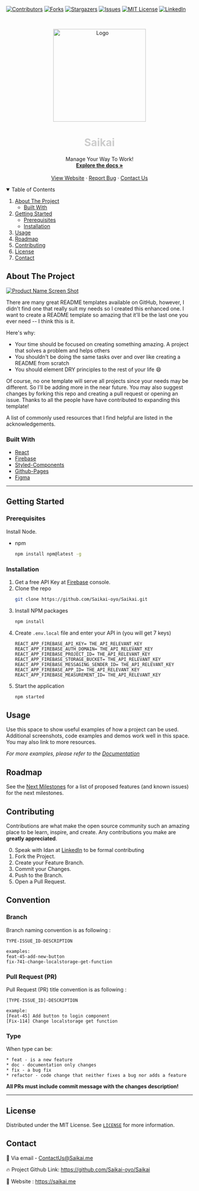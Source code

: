 [![Contributors][contributors-shield]][contributors-url]
[![Forks][forks-shield]][forks-url]
[![Stargazers][stars-shield]][stars-url]
[![Issues][issues-shield]][issues-url]
[![MIT License][license-shield]][license-url]
[![LinkedIn][linkedin-shield]][linkedin-url]

<!-- PROJECT LOGO -->
<br />
<p align="center">
  <a href="https://github.com/othneildrew/Best-README-Template">
    <img src="https://user-images.githubusercontent.com/41434778/117974531-53c5a600-b336-11eb-8e7c-a9e15e41783f.png" alt="Logo" height="250">
  </a>

  <h1 style="color:#CDCDCD" align="center"><b>Saikai</b></h1>

  <p align="center">
    Manage Your Way To Work!
    <br />
    <a href="https://github.com/Saikai-oyo/Saikai/blob/dev/README.md"><strong>Explore the docs »</strong></a>
    <br />
    <br />
    <a href="https://saikai.me">View Website</a>
    ·
    <a href="https://github.com/Saikai-oyo/Saikai/issues">Report Bug</a>
    ·
    <a href="mailto:contactus@saikai.me">Contact Us</a>
  </p>
</p>

<!-- TABLE OF CONTENTS -->
<details open="open">
  <summary>Table of Contents</summary>
  <ol>
    <li>
      <a href="#about-the-project">About The Project</a>
      <ul>
        <li><a href="#built-with">Built With</a></li>
      </ul>
    </li>
    <li>
      <a href="#getting-started">Getting Started</a>
      <ul>
        <li><a href="#prerequisites">Prerequisites</a></li>
        <li><a href="#installation">Installation</a></li>
      </ul>
    </li>
    <li><a href="#usage">Usage</a></li>
    <li><a href="#roadmap">Roadmap</a></li>
    <li><a href="#contributing">Contributing</a></li>
    <li><a href="#license">License</a></li>
    <li><a href="#contact">Contact</a></li>
  </ol>
</details>

<!-- ABOUT THE PROJECT -->

## About The Project

[![Product Name Screen Shot][product-screenshot]](https://example.com)

There are many great README templates available on GitHub, however, I didn't find one that really suit my needs so I created this enhanced one. I want to create a README template so amazing that it'll be the last one you ever need -- I think this is it.

Here's why:

- Your time should be focused on creating something amazing. A project that solves a problem and helps others
- You shouldn't be doing the same tasks over and over like creating a README from scratch
- You should element DRY principles to the rest of your life :smile:

Of course, no one template will serve all projects since your needs may be different. So I'll be adding more in the near future. You may also suggest changes by forking this repo and creating a pull request or opening an issue. Thanks to all the people have have contributed to expanding this template!

A list of commonly used resources that I find helpful are listed in the acknowledgements.

### Built With

- [React](https://reactjs.org/)
- [Firebase](https://firebase.google.com/)
- [Styled-Components](https://styled-components.com/)
- [Github-Pages](https://pages.github.com/)
- [Figma](https://www.figma.com/)

---

<!-- GETTING STARTED -->

## Getting Started

### Prerequisites

Install Node.

- npm
  ```sh
  npm install npm@latest -g
  ```

### Installation

1. Get a free API Key at [Firebase](https://firebase.google.com) console.
2. Clone the repo
   ```sh
   git clone https://github.com/Saikai-oyo/Saikai.git
   ```
3. Install NPM packages
   ```sh
   npm install
   ```
4. Create `.env.local` file and enter your API in (you will get 7 keys)
   ```JS
   REACT_APP_FIREBASE_API_KEY= THE_API_RELEVANT_KEY
   REACT_APP_FIREBASE_AUTH_DOMAIN= THE_API_RELEVANT_KEY
   REACT_APP_FIREBASE_PROJECT_ID= THE_API_RELEVANT_KEY
   REACT_APP_FIREBASE_STORAGE_BUCKET= THE_API_RELEVANT_KEY
   REACT_APP_FIREBASE_MESSAGING_SENDER_ID= THE_API_RELEVANT_KEY
   REACT_APP_FIREBASE_APP_ID= THE_API_RELEVANT_KEY
   REACT_APP_FIREBASE_MEASUREMENT_ID= THE_API_RELEVANT_KEY
   ```
5. Start the application
   ```sh
   npm started
   ```

<!-- USAGE EXAMPLES -->

## Usage

<!-- TODO: We need to write here about the functional of the application. -->
<!-- App can : read/write positions, DnD, search and more... -->

Use this space to show useful examples of how a project can be used. Additional screenshots, code examples and demos work well in this space. You may also link to more resources.

_For more examples, please refer to the [Documentation](https://example.com)_

<!-- ROADMAP -->

## Roadmap

See the [Next Milestones](https://github.com/Saikai-oyo/Saikai/milestones) for a list of proposed features (and known issues) for the next milestones.

<!-- CONTRIBUTING -->

## Contributing

Contributions are what make the open source community such an amazing place to be learn, inspire, and create. Any contributions you make are **greatly appreciated**.

0. Speak with Idan at [LinkedIn](https://www.linkedin.com/in/idanlevian/) to be formal contributing
1. Fork the Project.
2. Create your Feature Branch.
3. Commit your Changes.
4. Push to the Branch.
5. Open a Pull Request.

<!-- LICENSE -->

## Convention

### Branch

Branch naming convention is as following :

```
TYPE-ISSUE_ID-DESCRIPTION

examples:
feat-45-add-new-button
fix-741-change-localstorage-get-function
```

### Pull Request (PR)

Pull Request (PR) title convention is as following :

```
[TYPE-ISSUE_ID]-DESCRIPTION

example:
[Feat-45] Add button to login component
[Fix-114] Change localstorage get function
```

### Type

When type can be:

    * feat - is a new feature
    * doc - documentation only changes
    * fix - a bug fix
    * refactor - code change that neither fixes a bug nor adds a feature

**All PRs must include commit message with the changes description!**

---

## License

Distributed under the MIT License. See [`LICENSE`](https://github.com/Saikai-oyo/Saikai/blob/dev/LICENSE) for more information.

<!-- CONTACT -->

## Contact

📧 Via email - ContactUs@Saikai.me

🔥 Project Github Link: https://github.com/Saikai-oyo/Saikai

🔗 Website : https://saikai.me

<!-- MARKDOWN LINKS & IMAGES -->
<!-- https://www.markdownguide.org/basic-syntax/#reference-style-links -->

[contributors-shield]: https://img.shields.io/github/contributors/Saikai-oyo/Saikai.svg?style=for-the-badge
[contributors-url]: https://github.com/Saikai-oyo/Saikai/graphs/contributors
[forks-shield]: https://img.shields.io/github/forks/Saikai-oyo/Saikai.svg?style=for-the-badge
[forks-url]: https://github.com/Saikai-oyo/Saikai/network/members
[stars-shield]: https://img.shields.io/github/stars/Saikai-oyo/Saikai.svg?style=for-the-badge
[stars-url]: https://github.com/Saikai-oyo/Saikai/stargazers
[issues-shield]: https://img.shields.io/github/issues/Saikai-oyo/Saikai.svg?style=for-the-badge
[issues-url]: https://github.com/Saikai-oyo/Saikai/issues
[license-shield]: https://img.shields.io/github/license/Saikai-oyo/Saikai.svg?style=for-the-badge
[license-url]: https://github.com/Saikai-oyo/Saikai/blob/master/LICENSE.txt
[linkedin-shield]: https://img.shields.io/badge/-LinkedIn-black.svg?style=for-the-badge&logo=linkedin&colorB=555
[linkedin-url]: https://www.linkedin.com/company/72704625
[product-screenshot]: images/screenshot.png
